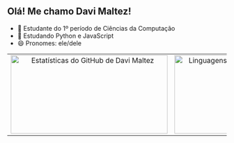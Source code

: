 ## Olá! Me chamo Davi Maltez!
- 🔭 Estudante do 1º período de Ciências da Computação
- 🌱 Estudando Python e JavaScript
- 😄 Pronomes: ele/dele


<table>
  <tr>
    <td align="center">
      <img
        src="https://github-readme-stats.vercel.app/api?username=davimaltez&show_icons=true&theme=radical&hide=prs,issues&commits_year=2025&card_width=360"
        alt="Estatísticas do GitHub de Davi Maltez"
        width="360"
        height="180"
      />
    </td>
    <td align="center">
      <img
        src="https://github-readme-stats.vercel.app/api/top-langs/?username=davimaltez&layout=compact&langs_count=6&theme=radical&card_width=360"
        alt="Linguagens Mais Usadas por Davi Maltez"
        width="360"
        height="180"
      />
    </td>
  </tr>
</table>
